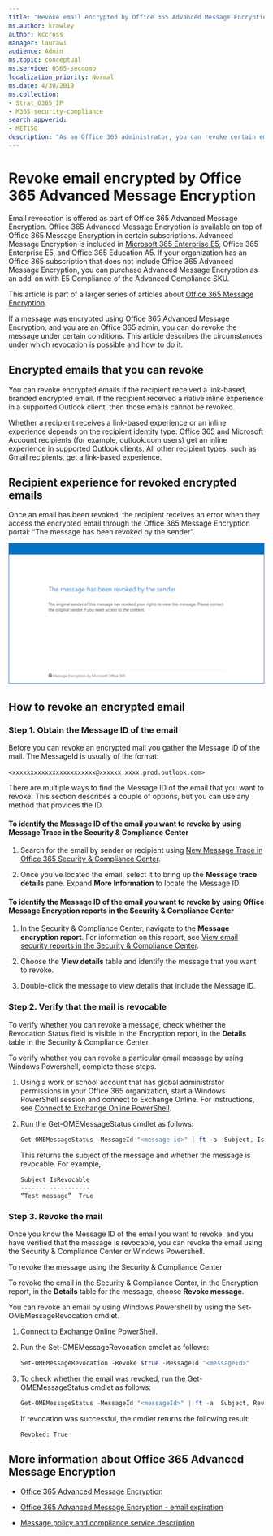 ```yaml
---
title: "Revoke email encrypted by Office 365 Advanced Message Encryption"
ms.author: krowley
author: kccross
manager: laurawi
audience: Admin
ms.topic: conceptual
ms.service: O365-seccomp
localization_priority: Normal
ms.date: 4/30/2019
ms.collection: 
- Strat_O365_IP
- M365-security-compliance
search.appverid:
- MET150
description: "As an Office 365 administrator, you can revoke certain emails that were encrypted with Office 365 Advanced Message Encryption."
---
```


# Revoke email encrypted by Office 365 Advanced Message Encryption

Email revocation is offered as part of Office 365 Advanced Message Encryption. Office 365 Advanced Message Encryption is available on top of Office 365 Message Encryption in certain subscriptions. Advanced Message Encryption is included in [Microsoft 365 Enterprise E5](https://www.microsoft.com/microsoft-365/enterprise/home), Office 365 Enterprise E5, and Office 365 Education A5. If your organization has an Office 365 subscription that does not include Office 365 Advanced Message Encryption, you can purchase Advanced Message Encryption as an add-on with E5 Compliance of the Advanced Compliance SKU.

This article is part of a larger series of articles about [Office 365 Message Encryption](ome.md).

If a message was encrypted using Office 365 Advanced Message Encryption, and you are an Office 365 admin, you can do revoke the message under certain conditions. This article describes the circumstances under which revocation is possible and how to do it.
  
## Encrypted emails that you can revoke

You can revoke encrypted emails if the recipient received a link-based, branded encrypted email. If the recipient received a native inline experience in a supported Outlook client, then those emails cannot be revoked.

Whether a recipient receives a link-based experience or an inline experience depends on the recipient identity type: Office 365 and Microsoft Account recipients (for example, outlook.com users) get an inline experience in supported Outlook clients. All other recipient types, such as Gmail recipients, get a link-based experience.

## Recipient experience for revoked encrypted emails

Once an email has been revoked, the recipient receives an error when they access the encrypted email through the Office 365 Message Encryption portal: “The message has been revoked by the sender”.

![Screenshot that shows a revoked encrypted email.](media/revoked-encrypted-email.png)

## How to revoke an encrypted email

### Step 1. Obtain the Message ID of the email

Before you can revoke an encrypted mail you gather the Message ID of the mail. The MessageId is usually of the format:

`<xxxxxxxxxxxxxxxxxxxxxxx@xxxxxx.xxxx.prod.outlook.com>`  

There are multiple ways to find the Message ID of the email that you want to revoke. This section describes a couple of options, but you can use any method that provides the ID.

#### To identify the Message ID of the email you want to revoke by using Message Trace in the Security &amp; Compliance Center

1. Search for the email by sender or recipient using [New Message Trace in Office 365 Security & Compliance Center](https://blogs.technet.microsoft.com/exchange/2018/05/02/new-message-trace-in-office-365-security-compliance-center/).

2. Once you've located the email, select it to bring up the **Message trace details** pane. Expand **More Information** to locate the Message ID.

#### To identify the Message ID of the email you want to revoke by using Office Message Encryption reports in the Security &amp; Compliance Center

1. In the Security &amp; Compliance Center, navigate to the **Message encryption report**. For information on this report, see [View email security reports in the Security &amp; Compliance Center](view-email-security-reports.md).

2. Choose the **View details** table and identify the message that you want to revoke.

3. Double-click the message to view details that include the Message ID.

### Step 2. Verify that the mail is revocable

To verify whether you can revoke a message, check whether the Revocation Status field is visible in the Encryption report, in the **Details** table in the Security &amp; Compliance Center.

To verify whether you can revoke a particular email message by using Windows Powershell, complete these steps.

1. Using a work or school account that has global administrator permissions in your Office 365 organization, start a Windows PowerShell session and connect to Exchange Online. For instructions, see [Connect to Exchange Online PowerShell](https://aka.ms/exopowershell).

2. Run the Get-OMEMessageStatus cmdlet as follows:

     ```powershell
     Get-OMEMessageStatus -MessageId "<message id>" | ft -a  Subject, IsRevocable
     ```

   This returns the subject of the message and whether the message is revocable. For example,

     ```text
     Subject IsRevocable
     ------- -----------
     “Test message”  True
     ```

### Step 3. Revoke the mail

Once you know the Message ID of the email you want to revoke, and you have verified that the message is revocable, you can revoke the email using the Security &amp; Compliance Center or Windows Powershell.

To revoke the message using the Security &amp; Compliance Center

To revoke the email in the Security &amp; Compliance Center, in the Encryption report, in the **Details** table for the message, choose **Revoke message**.

You can revoke an email by using Windows Powershell by using the Set-OMEMessageRevocation cmdlet.

1. [Connect to Exchange Online PowerShell](https://aka.ms/exopowershell).

2. Run the Set-OMEMessageRevocation cmdlet as follows:

    ```powershell
    Set-OMEMessageRevocation -Revoke $true -MessageId "<messageId>"
    ```

3. To check whether the email was revoked, run the Get-OMEMessageStatus cmdlet as follows:

    ```powershell
    Get-OMEMessageStatus -MessageId "<messageId>" | ft -a  Subject, Revoked
    ```

    If revocation was successful, the cmdlet returns the following result:  

     ```text
     Revoked: True
     ```

## More information about Office 365 Advanced Message Encryption

- [Office 365 Advanced Message Encryption](ome-advanced-message-encryption.md)

- [Office 365 Advanced Message Encryption - email expiration](ome-advanced-expiration.md)

- [Message policy and compliance service description](https://docs.microsoft.com/office365/servicedescriptions/exchange-online-service-description/message-policy-and-compliance)
